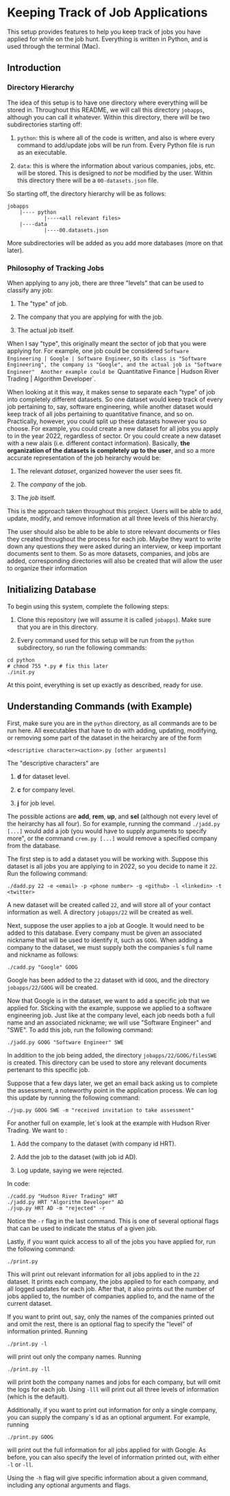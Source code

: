 # Keeping Track of Job Applications 

This setup provides features to help you keep track of jobs you have applied for while on the job hunt. 
Everything is written in Python, and is used through the terminal (Mac). 

## Introduction 

### Directory Hierarchy 

The idea of this setup is to have one directory where everything will be stored in. 
Throughout this README, we will call this directory `jobapps`, although you can call it whatever. 
Within this directory, there will be two subdirectories starting off: 

  1. `python`: this is where all of the code is written, and also is where every command to add/update jobs will be run from. 
  Every Python file is run as an executable. 
  
  2. `data`: this is where the information about various companies, jobs, etc. will be stored. 
  This is designed to *not* be modified by the user. 
  Within this directory there will be a `00-datasets.json` file. 
  
So starting off, the directory hierarchy will be as follows: 
```
jobapps
    |---- python 
            |----<all relevant files>
    |----data
            |----00.datasets.json
```

More subdirectories will be added as you add more databases (more on that later). 



### Philosophy of Tracking Jobs 

When applying to any job, there are three "levels" that can be used to classify any job: 

  1. The "type" of job. 
  
  2. The company that you are applying for with the job. 
  
  3. The actual job itself. 
  
When I say "type", this originally meant the sector of job that you were applying for. 
For example, one job could be considered `Software Engineering | Google | Software Engineer`, 
so it`s class is "Software Engineering", the company is "Google", and the actual job is "Software Engineer" 
Another example could be `Quantitative Finance | Hudson River Trading | Algorithm Developer`. 

When looking at it this way, it makes sense to separate each "type" of job into completely different datasets. 
So one dataset would keep track of every job pertaining to, say, software engineering, 
while another dataset would keep track of all jobs pertaining to quantitative finance, and so on. 
Practically, however, you could split up these datasets however you so choose. 
For example, you could create a new dataset for all jobs you apply to in the year 2022, regardless of sector. 
Or you could create a new dataset with a new alais (i.e. different contact information). 
Basically, **the organization of the datasets is completely up to the user**, 
and so a more accurate representation of the job heirarchy would be: 

  1. The relevant *dataset*, organized however the user sees fit. 
  
  2. The *company* of the job. 
  
  3. The *job* itself. 
  
This is the approach taken throughout this project. 
Users will be able to add, update, modify, and remove information at all three levels of this hierarchy. 

The user should also be able to be able to store relevant documents or files they created throughout the process for each job. 
Maybe they want to write down any questions they were asked during an interview, or keep important documents sent to them. 
So as more datasets, companies, and jobs are added, 
corresponding directories will also be created that will allow the user to organize their information 

## Initializing Database 

To begin using this system, complete the following steps: 

  1. Clone this repository (we will assume it is called `jobapps`). 
  Make sure that you are in this directory. 
  
  2. Every command used for this setup will be run from the `python` subdirectory, so run the following commands: 
  ```
  cd python
  # chmod 755 *.py # fix this later
  ./init.py 
  ```

At this point, everything is set up exactly as described, ready for use. 

## Understanding Commands (with Example)

First, make sure you are in the `python` directory, as all commands are to be run here. 
All executables that have to do with adding, updating, modifying, or removing some part of the dataset in the heirarchy are of the form 
```
<descriptive character><action>.py [other arguments]
```
The "descriptive characters" are 

  1. **d** for dataset level. 
  
  2. **c** for company level. 
  
  3. **j** for job level. 
  
The possible actions are **add**, **rem**, **up**, and **sel** (although not every level of the heirarchy has all four). 
So for example, running the command `./jadd.py [...]` would add a job (you would have to supply arguments to specify more", 
or the command `crem.py [...]` would remove a specified company from the database. 

The first step is to add a dataset you will be working with. 
Suppose this dataset is all jobs you are applying to in 2022, so you decide to name it `22`. 
Run the following command: 
```
./dadd.py 22 -e <email> -p <phone number> -g <github> -l <linkedin> -t <twitter>
```
A new dataset will be created called `22`, and will store all of your contact information as well. 
A directory `jobapps/22` will be created as well. 

Next, suppose the user applies to a job at Google. It would need to be added to this database. 
Every company must be given an associated nickname that will be used to identify it, such as `GOOG`. 
When adding a company to the dataset, we must supply both the companies`s full name and nickname as follows: 
```
./cadd.py "Google" GOOG
```
Google has been added to the `22` dataset with id `GOOG`, and the directory `jobapps/22/GOOG` will be created. 

Now that Google is in the dataset, we want to add a specific job that we applied for. 
Sticking with the example, suppose we applied to a software engineering job. 
Just like at the company level, each job needs both a full name and an associated nickname; 
we will use "Software Engineer" and "SWE". 
To add this job, run the following command: 
```
./jadd.py GOOG "Software Engineer" SWE
```
In addition to the job being added, the directory `jobapps/22/GOOG/filesSWE` is created. 
This directory can be used to store any relevant documents pertenant to this specific job. 

Suppose that a few days later, we get an email back asking us to complete the assessment, 
a noteworthy point in the application process. 
We can log this update by running the following command: 
```
./jup.py GOOG SWE -m "received invitation to take assessment" 
```

For another full on example, let`s look at the example with Hudson River Trading. 
We want to :

  1. Add the company to the dataset (with company id HRT). 
  
  2. Add the job to the dataset (with job id AD). 
  
  3. Log update, saying we were rejected. 
  
In code: 
```
./cadd.py "Hudson River Trading" HRT 
./jadd.py HRT "Algorithm Developer" AD 
./jup.py HRT AD -m "rejected" -r
```
Notice the `-r` flag in the last command. This is one of several optional flags that can be used to indicate the status of a given job. 

Lastly, if you want quick access to all of the jobs you have applied for, run the following command: 
```
./print.py
```
This will print out relevant information for all jobs applied to in the `22` dataset. 
It prints each company, the jobs applied to for each company, and all logged updates for each job. 
After that, it also prints out the number of jobs applied to, the number of companies applied to, and the name of the current dataset. 

If you want to print out, say, only the names of the companies printed out and omit the rest, 
there is an optional flag to specify the "level" of information printed. Running
```
./print.py -l
```
will print out only the company names. Running 
```
./print.py -ll
```
will print both the company names and jobs for each company, but will omit the logs for each job. 
Using `-lll` will print out all three levels of information (which is the default). 

Additionally, if you want to print out information for only a single company, 
you can supply the company`s id as an optional argument. 
For example, running 
```
./print.py GOOG
```
will print out the full information for all jobs applied for with Google. 
As before, you can also specify the level of information printed out, with either `-l` or `-ll`. 

Using the `-h` flag will give specific information about a given command, 
including any optional arguments and flags. 
